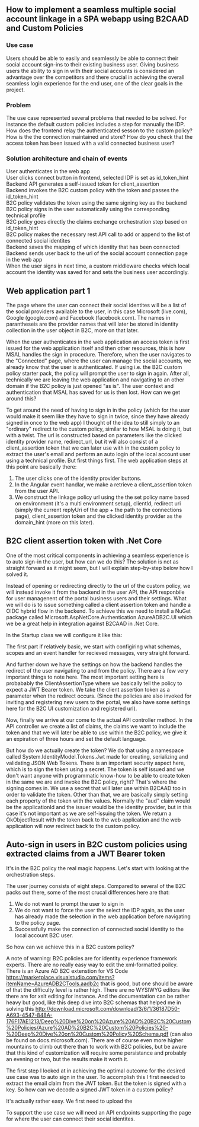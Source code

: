 ## How to implement a seamless multiple social account linkage in a SPA webapp using B2CAAD and Custom Policies

### Use case
Users should be able to easily and seamlessly be able to connect their social account sign-ins to their existing business user. Giving business users the ability to sign in with their social accounts is considered an advantage over the competitors and there crucial in achieving the overall seamless login experience for the end user, one of the clear goals in the project.

### Problem
The use case represented several problems that needed to be solved. For instance the default custom policies includes a step for manually the IDP. How does the frontend relay the authenticated sesson to the custom policy? How is the the connection maintained and store? How do you check that the access token has been issued with a valid connected business user?

### Solution architecture and chain of events
User authenticates in the web app<br>
User clicks connect button in frontend, selected IDP is set as id_token_hint<br>
Backend API generates a self-issued token for client_assertion<br>
Backend invokes the B2C custom policy with the token and passes the id_token_hint<br>
B2C policy validates the token using the same signing key as the backend<br>
B2C policy signs in the user automatically using the corresponding technical profile<br>
B2C policy goes directly the claims exchange orchestration step based on id_token_hint<br>
B2C policy makes the necessary rest API call to add or append to the list of connected social identites<br>
Backend saves the mapping of which identity that has been connected<br>
Backend sends user back to the url of the social account connection page in the web app<br>
When the user signs in next time, a custom middleware checks which local account the identity was saved for and sets the business user accordingly.

## Web application part 1
The page where the user can connect their social identites will be a list of the social providers available to the user, in this case Microsoft (live.com), Google (google.com) and Facebook (facebook.com). The names in parantheseis are the provider names that will later be stored in identity collection in the user object in B2C, more on that later.

When the user authenticates in the web application an access token is first issued for the web application itself and then other resources, this is how MSAL handles the sign in procedure. Therefore, when the user navigates to the "Connected" page, where the user can manage the social accounts, we already know that the user is authenticated. If using i.e. the B2C custom policy starter pack, the policy will prompt the user to sign in again. After all, technically we are leaving the web application and navigating to an other domain if the B2C policy is just opened "as is". The user context and authentication that MSAL has saved for us is then lost. How can we get around this?

To get around the need of having to sign in in the policy (which for the user would make it seem like they have to sign in twice, since they have already signed in once to the web app) I thought of the idea to still simply to an "ordinary" redirect to the custom policy, similar to how MSAL is doing it, but with a twist. The url is constructed based on parameters like the clicked identity provider name, redirect_url, but it will also consist of a client_assertion token that we can later use with in the custom policy to extract the user's email and perform an auto login of the local account user using a technical profile. But first things first. The web application steps at this point are basically there:

1. The user clicks one of the identity provider buttons.
2. In the Angular event handlar, we make a retrieve a client_assertion token from the user API.
3. We construct the linkage policy url using the the set policy name based on environment (it's a multi environment setup), clientId,   redirect uri (simply the current replyUri of the app + the path to the connections page), client_assertion token and the clicked identity provider as the domain_hint (more on this later).

## B2C client assertion token with .Net Core
One of the most critical components in achieving a seamless experience is to auto sign-in the user, but how can we do this? The solution is not as straight forward as it might seem, but I will explain step-by-step below how I solved it.

Instead of opening or redirecting directly to the url of the custom policy, we will instead invoke it from the backend in the user API, the API responbile for user managenent of the portal business users and their settings. What we will do is to issue something called a client assertion token and handle a OIDC hybrid flow in the backend. To achieve this we need to install a NuGet package called Microsoft.AspNetCore.Authentication.AzureADB2C.UI which we be a great help in integration against B2CAAD in .Net Core.

In the Startup class we will configure it like this:

The first part if relatively basic, we start with configiring what schemas, scopes and an event handler for recieved messages, very straight forward.

And further down we have the settings on how the backend handles the redirect of the user navigating to and from the policy. There are a few very important things to note here. The most important setting here is probabably the ClientAssertionType where we basically tell the policy to expect a JWT Bearer token. We take the client assertion token as a parameter when the redirect occurs. (Since the policies are also invoked for inviting and registering new users to the portal, we also have some settings here for the B2C UI customization and registered url).

Now, finally we arrive at our come to the actual API controller method. In the API controller we create a list of claims, the claims we want to include the token and that we will later be able to use within the B2C policy, we give it an expiration of three hours and set the default language. 


But how do we actually create the token? We do that using a namespace called System.IdentityModel.Tokens.Jwt made for creating, serializing and validating JSON Web Tokens. There is an important security aspect here, which is to sign the token using a secret. The token is self issued and we don't want anyone with programmatic know-how to be able to create token in the same we are and invoke the B2C policy, right? That's where the signing comes in. We use a secret that will later use within B2CAAD too in order to validate the token. Other than that, we are basically simply setting each property of the token with the values. Normally the "aud" claim would be the applicationId and the issuer would be the identity provider, but in this case it's not important as we are self-issuing the token. We return a OkObjectResult with the token back to the web application and the web application will now redirect back to the custom policy.

## Auto-sign in users in B2C custom policies using extracted claims from a JWT Bearer token
It's in the B2C policy the real magic happens. Let's start with looking at the orchestration steps.

The user journey consists of eight steps. Compared to several of the B2C packs out there, some of the most crucal differences here are that:
1. We do not want to prompt the user to sign in
2. We do not want to force the user the select the IDP again, as the user has already made the selection in the web application before navigating to the policy page.
3. Successfully make the connection of connected social identity to the local account B2C user.

So how can we achieve this in a B2C custom policy?

A note of warning: B2C policies are for identity experience framework experts. There are no really easy way to edit the xml-formatted poilcy. There is an Azure AD B2C extenstion for VS Code https://marketplace.visualstudio.com/items?itemName=AzureADB2CTools.aadb2c that is good, but one should be aware of that the difficulty level is rather high. There are no WYSIWYG editors like there are for xslt editing for instance. And the documentation can be rather heavy but good, like this deep dive into B2C schemas that helped me in solving this http://download.microsoft.com/download/3/6/1/36187D50-A693-4547-848A-176F17AE1213/Deep%20Dive%20on%20Azure%20AD%20B2C%20Custom%20Policies/Azure%20AD%20B2C%20Custom%20Policies%20-%20Deep%20Dive%20on%20Custom%20Policy%20Schema.pdf (can also be found on docs.microsoft.com). There are of course even more higher mountains to climb out there than to work with B2C policies, but be aware that this kind of customization will require some persistance and probably an evening or two, but the results make it worth it. 

The first step I looked at in achieving the optimal outcome for the desired use case was to auto sign in the user. To accomplish this I first needed to extract the email claim from the JWT token. But the token is signed with a key. So how can we decode a signed JWT token in a custom policy? 

It's actually rather easy. We first need to upload the 



To support the use case we will need an API endpoints supporting the page for where the user can connect their social identites. 

